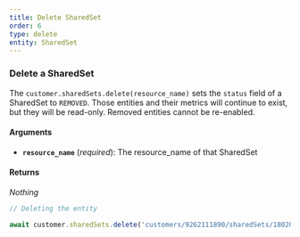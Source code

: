 ```yaml
---
title: Delete SharedSet
order: 6
type: delete
entity: SharedSet
---
```


### Delete a SharedSet

The `customer.sharedSets.delete(resource_name)` sets the `status` field of a SharedSet to `REMOVED`. Those entities and their metrics will continue to exist, but they will be read-only. Removed entities cannot be re-enabled.

#### Arguments

- **`resource_name`** (_required_): The resource_name of that SharedSet

#### Returns

_Nothing_

```javascript
// Deleting the entity

await customer.sharedSets.delete('customers/9262111890/sharedSets/1802068178')
```
